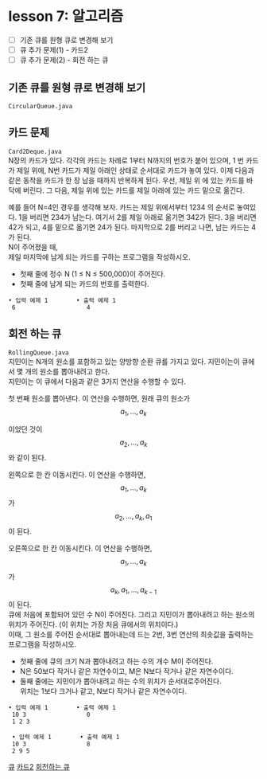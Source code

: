 # lesson 7: 알고리즘

- [ ] 기존 큐를 원형 큐로 변경해 보기
- [ ] 큐 추가 문제(1) - 카드2
- [ ] 큐 추가 문제(2) - 회전 하는 큐

## 기존 큐를 원형 큐로 변경해 보기  
`CircularQueue.java`  

## 카드 문제  
`Card2Deque.java`  
N장의 카드가 있다. 각각의 카드는 차례로 1부터 N까지의 번호가 붙어 있으며, 1
번 카드가 제일 위에, N번 카드가 제일 아래인 상태로 순서대로 카드가 놓여 있다.
이제 다음과 같은 동작을 카드가 한 장 남을 때까지 반복하게 된다. 우선, 제일 위
에 있는 카드를 바닥에 버린다. 그 다음, 제일 위에 있는 카드를 제일 아래에 있는
카드 밑으로 옮긴다.

예를 들어 N=4인 경우를 생각해 보자. 카드는 제일 위에서부터 1234 의 순서로 놓여있다.
1을 버리면 234가 남는다. 여기서 2를 제일 아래로 옮기면 342가 된다. 3을 버리면
42가 되고, 4를 밑으로 옮기면 24가 된다. 마지막으로 2를 버리고 나면, 남는 카드는
4가 된다.  
N이 주어졌을 때,  
제일 마지막에 남게 되는 카드를 구하는 프로그램을 작성하시오.

- 첫째 줄에 정수 N (1 ≤ N ≤ 500,000)이 주어진다.
- 첫째 줄에 남게 되는 카드의 번호를 출력한다.
```
• 입력 예제 1        • 출력 예제 1
 6                    4
```
## 회전 하는 큐  
`RollingQueue.java`   
지민이는 N개의 원소를 포함하고 있는 양방향 순환 큐를 가지고 있다. 지민이는이 큐에서 몇 개의 원소를 뽑아내려고 한다.  
지민이는 이 큐에서 다음과 같은 3가지 연산을 수행할 수 있다.

첫 번째 원소를 뽑아낸다. 이 연산을 수행하면, 원래 큐의 원소가
$$a_1, ..., a_k$$

이었던 것이
$$a_2, ..., a_k$$
와 같이 된다.

왼쪽으로 한 칸 이동시킨다. 이 연산을 수행하면,  
$$a_1, ..., a_k$$
가
$$a_2, ..., a_k, a_1$$
이 된다.

오른쪽으로 한 칸 이동시킨다. 이 연산을 수행하면,
$$a_1, ..., a_k$$
가
$$a_k, a_1, ..., a_{k-1}$$
이 된다.  
큐에 처음에 포함되어 있던 수 N이 주어진다. 그리고 지민이가 뽑아내려고 하는 원소의 위치가 주어진다. (이 위치는 가장 처음 큐에서의 위치이다.)  
이때, 그 원소를 주어진 순서대로 뽑아내는데 드는 2번, 3번 연산의 최솟값을 출력하는 프로그램을 작성하시오.

- 첫째 줄에 큐의 크기 N과 뽑아내려고 하는 수의 개수 M이 주어진다.
- N은 50보다 작거나 같은 자연수이고, M은 N보다 작거나 같은 자연수이다.
- 둘째 줄에는 지민이가 뽑아내려고 하는 수의 위치가 순서대로주어진다.   
  위치는 1보다 크거나 같고, N보다 작거나 같은 자연수이다.
```
• 입력 예제 1        • 출력 예제 1
 10 3                 0
 1 2 3

 • 입력 예제 1        • 출력 예제 1
 10 3                 8
 2 9 5
```

[큐](https://www.acmicpc.net/problem/10845)
[카드2](https://www.acmicpc.net/problem/2164)
[회전하는 큐](https://www.acmicpc.net/problem/1021)